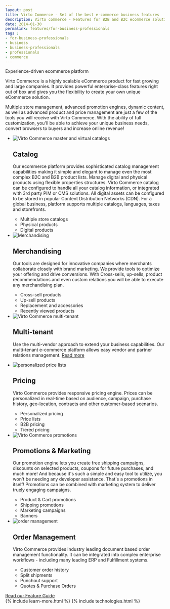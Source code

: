 ```yaml
---
layout: post
title: Virto Commerce - Set of the best e-commerce business features
description: Virto commerce - Features for B2B and B2C ecommerce solutions
date: 2014-01-30
permalink: features/for-business-professionals
tags : 
- for-business-professionals
- business
- business-professionals
- professionals
- commerce
---
```

<article role="main" class="main">
	<div class="for-business __responsive">
		<p class="head-title">Experience-driven ecommerce platform</p>
		<p class="text">Virto Commerce is a highly scalable eCommerce product for fast growing and large companies. It provides powerful enterprise-class features right out of box and gives you the flexibility to create your own unique eCommerce solution.</p>
		<p class="text">Multiple store management, advanced promotion engines, dynamic content, as well as advanced product and price management are just a few of the tools you will receive with Virto Commerce. With the ability of full customization, you'll be able to achieve your unique business needs, convert browsers to buyers and increase online revenue!</p>
		<div class="advantages">
			<ul class="list">
				<li class="list-item">
					<img alt="Virto Commerce master and virtual catalogs" src="/assets/images/features/catalog.png">
					<h1>Catalog</h1>
					<p>Our ecommerce platform provides sophisticated catalog management capabilities making it simple and elegant to manage even the most complex B2C and B2B product lists.
					Manage digital and physical products using flexible properties structures. Virto Commerce catalog can be configured to handle all your catalog information, or integrated with 
					3rd party PIM or CMS solutions. All digital assets can be configured to be stored in popular Content Distribution Networks (CDN). For a global business, platform supports multiple catalogs, languages, taxes and storefronts.
					</p>
						<ul class="features-list">
							<li>Multiple store catalogs</li>
							<li>Physical products</li>
							<li>Digital products</li>
						</ul>
				</li>
				<li class="list-item">
					<img alt="Merchandising" src="/assets/images/features/crosssell.png">
					<h1>Merchandising</h1>
					<p>Our tools are designed for innovative companies where merchants collaborate closely with brand marketing. We provide tools to optimize your 
					offering and drive conversions. With Cross-sells, up-sells, product recommendations and even custom relations you will be able to execute any merchandising plan.
					</p>
					<ul class="features-list">
						<li>Cross-sell products</li>
						<li>Up-sell products</li>
						<li>Replacement and accessories</li>
						<li>Recently viewed products</li>
					</ul>										
				</li>
				<li class="list-item">
					<img alt="Virto Commerce multi-tenant" src="/Content/images/business-features/multi-tenant.png">
					<h1>Multi-tenant</h1>
					<p>Use the multi-vendor approach to extend your business capabilities.
Our multi-tenant e-commerce platform allows easy vendor and
partner relations management. <a class="link" href="/multi-tenant">Read more</a></p>
				</li>
				<li class="list-item">
					<img alt="personalized price lists" src="/assets/images/features/pricing.png">
					<h1>Pricing</h1>
					<p>Virto Commerce provides responsive pricing engine. Prices can be personalized in real-time based on audience, campaign, purchase history, geo-location, contracts and other customer-based scenarios.</p>
					<ul class="features-list">
						<li>Personalized pricing</li>
						<li>Price lists</li>
						<li>B2B pricing</li>
						<li>Tiered pricing</li>
					</ul>										
				</li>
				<li class="list-item">
					<img alt="Virto Commerce promotions" src="/assets/images/features/pricing.png">
					<h1>Promotions & Marketing</h1>
					<p>Our promotion engine lets you create free shipping campaigns, discounts on selected products, coupons for future purchases, and much more! And because it's such a simple and easy tool to utilize, you 
					won't be needing any developer assistance. That's a promotions in itself! Promotions can be combined with marketing system to deliver truely engaging campaigns.</p>
					<ul class="features-list">
						<li>Product & Cart promotions</li>
						<li>Shipping promotions</li>
						<li>Marketing campaigns</li>
						<li>Banners</li>
					</ul>										
				</li>
				<li class="list-item">
					<img alt="order management" src="/assets/images/features/order.png">
					<h1>Order Management</h1>
					<p>Virto Commerce provides industry leading document based order management functionality. It can be integrated into complex enterprise workflows - including many leading ERP and Fulfillment systems.</p>
					<ul class="features-list">
						<li>Customer order history</li>
						<li>Split shipments</li>
						<li>Punchout support</li>
						<li>Quotes & Purchase Orders</li>
					</ul>				
				</li>
			</ul>
			<a class="link" href="/Files/Feature-Guide.pdf">Read our Feature Guide</a>
		</div>
	</div>
	{% include learn-more.html %}
	{% include technologies.html %}
</article>
